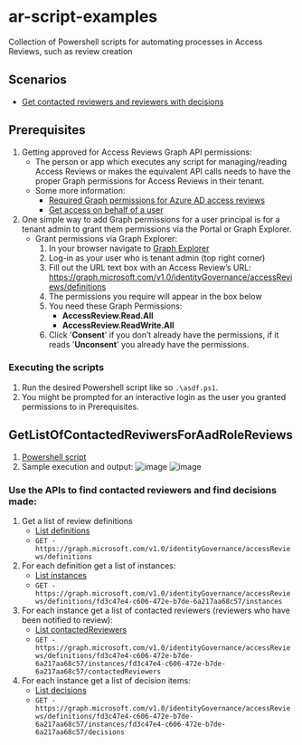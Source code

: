 # ar-script-examples
Collection of Powershell scripts for automating processes in Access Reviews, such as review creation

## Scenarios
- [Get contacted reviewers and reviewers with decisions](#GetListOfContactedReviwersForAadRoleReviews)

## Prerequisites

1. Getting approved for Access Reviews Graph API permissions:   
    - The person or app which executes any script for managing/reading Access Reviews or makes the equivalent API calls needs to have the proper Graph permissions for Access Reviews in their tenant.
    -	Some more information:
        - [Required Graph permissions for Azure AD access reviews](https://learn.microsoft.com/en-us/graph/api/resources/accessreviewsv2-overview?view=graph-rest-1.0#role-and-application-permission-authorization-checks)
        - [Get access on behalf of a user](https://learn.microsoft.com/en-us/graph/auth-v2-user)
2. One simple way to add Graph permissions for a user principal is for a tenant admin to grant them permissions via the Portal or Graph Explorer.
    -	Grant permissions via Graph Explorer:
        1. In your browser navigate to [Graph Explorer](https://developer.microsoft.com/en-us/graph/graph-explorer)
        2. Log-in as your user who is tenant admin (top right corner)
        3. Fill out the URL text box with an Access Review’s URL: https://graph.microsoft.com/v1.0/identityGovernance/accessReviews/definitions
        4. The permissions you require will appear in the box below
        5. You need these Graph Permissions:
            - **AccessReview.Read.All**
            - **AccessReview.ReadWrite.All**
        6. Click '**Consent**' if you don’t already have the permissions, if it reads '**Unconsent**' you already have the permissions.

### Executing the scripts

1. Run the desired Powershell script like so `.\asdf.ps1`.
3. You might be prompted for an interactive login as the user you granted permissions to in Prerequisites.


## GetListOfContactedReviwersForAadRoleReviews

1. [Powershell script](./GetListOfContactedReviwers.ps1)
2. Sample execution and output:
![image](https://github.com/leherpel/ar-script-examples/assets/81385520/1517e2ed-36aa-4755-b12e-f7444238daf0)
![image](https://github.com/leherpel/ar-script-examples/assets/81385520/d372f13a-7e93-4299-8020-21b67eb0af52)

### Use the APIs to find contacted reviewers and find decisions made:
1. Get a list of review definitions
    - [List definitions](https://learn.microsoft.com/en-us/graph/api/accessreviewset-list-definitions?view=graph-rest-1.0&tabs=http)
    - `GET - https://graph.microsoft.com/v1.0/identityGovernance/accessReviews/definitions`
2. For each definition get a list of instances:
    - [List instances](https://learn.microsoft.com/en-us/graph/api/accessreviewscheduledefinition-list-instances?view=graph-rest-1.0&tabs=http)
    - `GET - https://graph.microsoft.com/v1.0/identityGovernance/accessReviews/definitions/fd3c47e4-c606-472e-b7de-6a217aa68c57/instances`
3. For each instance get a list of contacted reviewers (reviewers who have been notified to review):
    - [List contactedReviewers](https://learn.microsoft.com/en-us/graph/api/accessreviewinstance-list-contactedreviewers?view=graph-rest-1.0&tabs=http)
    - `GET - https://graph.microsoft.com/v1.0/identityGovernance/accessReviews/definitions/fd3c47e4-c606-472e-b7de-6a217aa68c57/instances/fd3c47e4-c606-472e-b7de-6a217aa68c57/contactedReviewers`
4. For each instance get a list of decision items:
    - [List decisions](https://learn.microsoft.com/en-us/graph/api/accessreviewinstance-list-decisions?view=graph-rest-1.0&tabs=http)
    - `GET - https://graph.microsoft.com/v1.0/identityGovernance/accessReviews/definitions/fd3c47e4-c606-472e-b7de-6a217aa68c57/instances/fd3c47e4-c606-472e-b7de-6a217aa68c57/decisions`
